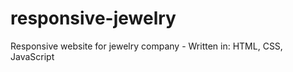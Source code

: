 responsive-jewelry
==================

Responsive website for jewelry company - Written in: HTML, CSS, JavaScript

